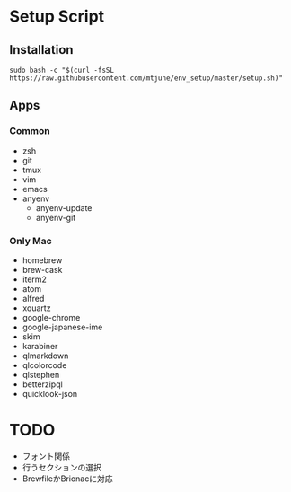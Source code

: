 # Setup Script

## Installation

```
sudo bash -c "$(curl -fsSL https://raw.githubusercontent.com/mtjune/env_setup/master/setup.sh)"
```




## Apps

### Common

* zsh
* git
* tmux
* vim
* emacs
* anyenv
  - anyenv-update
  - anyenv-git

### Only Mac

* homebrew
* brew-cask
* iterm2
* atom
* alfred
* xquartz
* google-chrome
* google-japanese-ime
* skim
* karabiner
* qlmarkdown
* qlcolorcode
* qlstephen
* betterzipql
* quicklook-json


# TODO

* フォント関係
* 行うセクションの選択
* BrewfileかBrionacに対応

